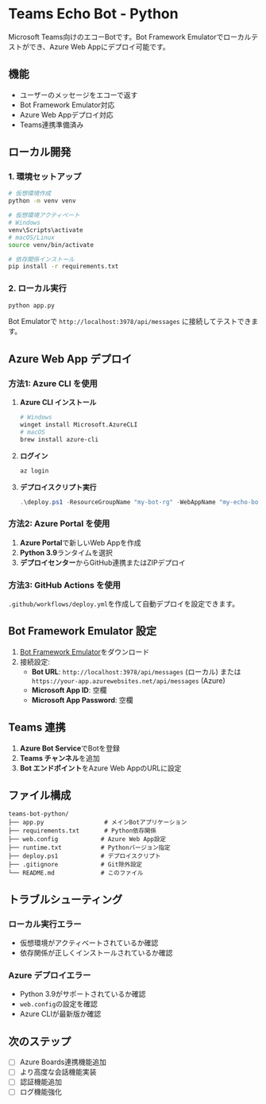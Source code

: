 # Teams Echo Bot - Python

Microsoft Teams向けのエコーBotです。Bot Framework Emulatorでローカルテストができ、Azure Web Appにデプロイ可能です。

## 機能

- ユーザーのメッセージをエコーで返す
- Bot Framework Emulator対応
- Azure Web Appデプロイ対応
- Teams連携準備済み

## ローカル開発

### 1. 環境セットアップ

```bash
# 仮想環境作成
python -m venv venv

# 仮想環境アクティベート
# Windows
venv\Scripts\activate
# macOS/Linux
source venv/bin/activate

# 依存関係インストール
pip install -r requirements.txt
```

### 2. ローカル実行

```bash
python app.py
```

Bot Emulatorで `http://localhost:3978/api/messages` に接続してテストできます。

## Azure Web App デプロイ

### 方法1: Azure CLI を使用

1. **Azure CLI インストール**
   ```bash
   # Windows
   winget install Microsoft.AzureCLI
   # macOS
   brew install azure-cli
   ```

2. **ログイン**
   ```bash
   az login
   ```

3. **デプロイスクリプト実行**
   ```powershell
   .\deploy.ps1 -ResourceGroupName "my-bot-rg" -WebAppName "my-echo-bot"
   ```

### 方法2: Azure Portal を使用

1. **Azure Portal**で新しいWeb Appを作成
2. **Python 3.9**ランタイムを選択
3. **デプロイセンター**からGitHub連携またはZIPデプロイ

### 方法3: GitHub Actions を使用

`.github/workflows/deploy.yml`を作成して自動デプロイを設定できます。

## Bot Framework Emulator 設定

1. [Bot Framework Emulator](https://github.com/Microsoft/BotFramework-Emulator/releases)をダウンロード
2. 接続設定:
   - **Bot URL**: `http://localhost:3978/api/messages` (ローカル) または `https://your-app.azurewebsites.net/api/messages` (Azure)
   - **Microsoft App ID**: 空欄
   - **Microsoft App Password**: 空欄

## Teams 連携

1. **Azure Bot Service**でBotを登録
2. **Teams チャンネル**を追加
3. **Bot エンドポイント**をAzure Web AppのURLに設定

## ファイル構成

```
teams-bot-python/
├── app.py                 # メインBotアプリケーション
├── requirements.txt       # Python依存関係
├── web.config            # Azure Web App設定
├── runtime.txt           # Pythonバージョン指定
├── deploy.ps1            # デプロイスクリプト
├── .gitignore            # Git除外設定
└── README.md             # このファイル
```

## トラブルシューティング

### ローカル実行エラー
- 仮想環境がアクティベートされているか確認
- 依存関係が正しくインストールされているか確認

### Azure デプロイエラー
- Python 3.9がサポートされているか確認
- `web.config`の設定を確認
- Azure CLIが最新版か確認

## 次のステップ

- [ ] Azure Boards連携機能追加
- [ ] より高度な会話機能実装
- [ ] 認証機能追加
- [ ] ログ機能強化 